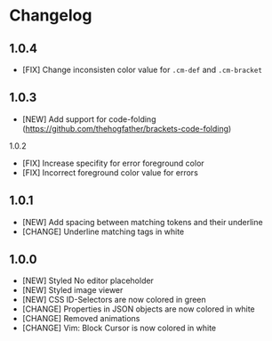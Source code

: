 Changelog
=========

1.0.4
-----
- [FIX] Change inconsisten color value for `.cm-def` and `.cm-bracket`

1.0.3
-----
- [NEW] Add support for code-folding (https://github.com/thehogfather/brackets-code-folding)

1.0.2
- [FIX] Increase specifity for error foreground color
- [FIX] Incorrect foreground color value for errors

1.0.1
-----
- [NEW] Add spacing between matching tokens and their underline
- [CHANGE] Underline matching tags in white

1.0.0
-----

- [NEW] Styled No editor placeholder
- [NEW] Styled image viewer
- [NEW] CSS ID-Selectors are now colored in green
- [CHANGE] Properties in JSON objects are now colored in white
- [CHANGE] Removed animations
- [CHANGE] Vim: Block Cursor is now colored in white
